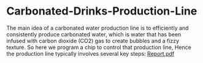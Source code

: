 # Carbonated-Drinks-Production-Line
The main idea of a carbonated water production line is to efficiently and consistently  produce carbonated water, which is water that has been infused with carbon dioxide (CO2) gas  to create bubbles and a fizzy texture. So here we program a chip to control that production line,  Hence the production line typically involves several key steps:
[Report.pdf](https://github.com/MoEsaam/Carbonated-Drinks-Production-Line/files/14734269/Report.pdf)

